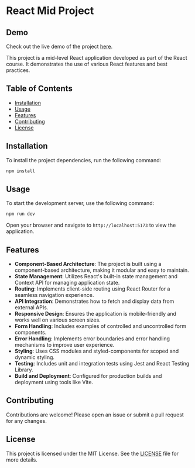 # React Mid Project

## Demo

Check out the live demo of the project [here](https://react-mid-project-kqnv6tbby-yahav-tzukermans-projects.vercel.app/).

This project is a mid-level React application developed as part of the React course. It demonstrates the use of various React features and best practices.

## Table of Contents

- [Installation](#installation)
- [Usage](#usage)
- [Features](#features)
- [Contributing](#contributing)
- [License](#license)

## Installation

To install the project dependencies, run the following command:

```bash
npm install
```

## Usage

To start the development server, use the following command:

```bash
npm run dev
```

Open your browser and navigate to `http://localhost:5173` to view the application.

## Features

- **Component-Based Architecture**: The project is built using a component-based architecture, making it modular and easy to maintain.
- **State Management**: Utilizes React's built-in state management and Context API for managing application state.
- **Routing**: Implements client-side routing using React Router for a seamless navigation experience.
- **API Integration**: Demonstrates how to fetch and display data from external APIs.
- **Responsive Design**: Ensures the application is mobile-friendly and works well on various screen sizes.
- **Form Handling**: Includes examples of controlled and uncontrolled form components.
- **Error Handling**: Implements error boundaries and error handling mechanisms to improve user experience.
- **Styling**: Uses CSS modules and styled-components for scoped and dynamic styling.
- **Testing**: Includes unit and integration tests using Jest and React Testing Library.
- **Build and Deployment**: Configured for production builds and deployment using tools like Vite.

## Contributing

Contributions are welcome! Please open an issue or submit a pull request for any changes.

## License

This project is licensed under the MIT License. See the [LICENSE](LICENSE) file for more details.
